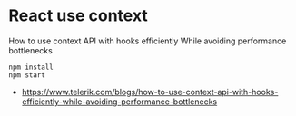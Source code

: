 # React use context

How to use context API with hooks efficiently While avoiding performance bottlenecks

```
npm install
npm start
```

* https://www.telerik.com/blogs/how-to-use-context-api-with-hooks-efficiently-while-avoiding-performance-bottlenecks